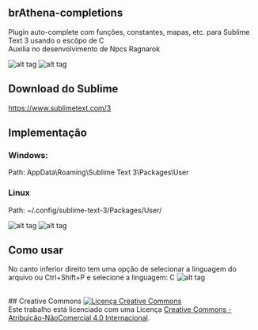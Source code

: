 ## brAthena-completions
Plugin auto-complete com funções, constantes, mapas, etc. para Sublime Text 3 usando o escôpo de C<br />
Auxilia no desenvolvimento de Npcs Ragnarok

![alt tag](http://i.imgur.com/MLVvHN5.png)
![alt tag](http://i.imgur.com/XbW5eR2.png)

## Download do Sublime
https://www.sublimetext.com/3

## Implementação
### Windows:
Path: AppData\Roaming\Sublime Text 3\Packages\User

### Linux
Path: ~/.config/sublime-text-3/Packages/User/

![alt tag](http://i.imgur.com/vtmXcpr.png)
![alt tag](http://i.imgur.com/NviFOkk.png)

## Como usar
No canto inferior direito tem uma opção de selecionar a linguagem do arquivo ou Ctrl+Shift+P e selecione a linguagem: C
![alt tag](http://i.imgur.com/gXlgj7k.png)

<br />
## Creative Commons
<a rel="license" href="http://creativecommons.org/licenses/by-nc/4.0/"><img alt="Licença Creative Commons" style="border-width:0" src="https://i.creativecommons.org/l/by-nc/4.0/88x31.png" /></a><br />Este trabalho está licenciado com uma Licença <a rel="license" href="http://creativecommons.org/licenses/by-nc/4.0/">Creative Commons - Atribuição-NãoComercial 4.0 Internacional</a>.
